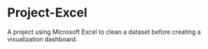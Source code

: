 # Project-Excel
A project using Microsoft Excel to clean a dataset before creating a visualization dashboard.
